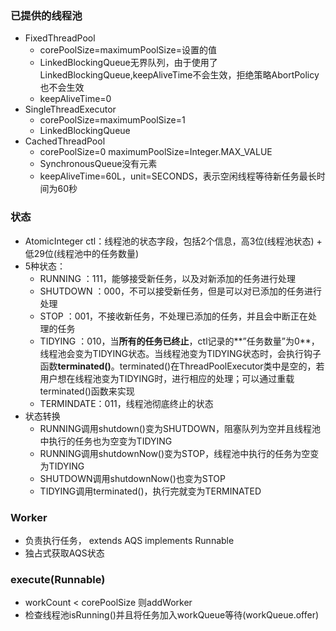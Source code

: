 ### 已提供的线程池
- FixedThreadPool
  - corePoolSize=maximumPoolSize=设置的值
  - LinkedBlockingQueue无界队列，由于使用了LinkedBlockingQueue,keepAliveTime不会生效，拒绝策略AbortPolicy也不会生效
  - keepAliveTime=0
- SingleThreadExecutor
  - corePoolSize=maximumPoolSize=1
  - LinkedBlockingQueue
- CachedThreadPool
  - corePoolSize=0 maximumPoolSize=Integer.MAX_VALUE
  - SynchronousQueue没有元素
  - keepAliveTime=60L，unit=SECONDS，表示空闲线程等待新任务最长时间为60秒

### 状态
- AtomicInteger ctl：线程池的状态字段，包括2个信息，高3位(线程池状态) \+ 低29位(线程池中的任务数量)
- 5种状态：
  - RUNNING   ：111，能够接受新任务，以及对新添加的任务进行处理
  - SHUTDOWN  ：000，不可以接受新任务，但是可以对已添加的任务进行处理
  - STOP      ：001，不接收新任务，不处理已添加的任务，并且会中断正在处理的任务
  - TIDYING   ：010，当**所有的任务已终止**，ctl记录的**”任务数量”为0**，线程池会变为TIDYING状态。当线程池变为TIDYING状态时，会执行钩子函数**terminated()**。terminated()在ThreadPoolExecutor类中是空的，若用户想在线程池变为TIDYING时，进行相应的处理；可以通过重载terminated()函数来实现
  - TERMINDATE：011，线程池彻底终止的状态
- 状态转换
  - RUNNING调用shutdown()变为SHUTDOWN，阻塞队列为空并且线程池中执行的任务也为空变为TIDYING
  - RUNNING调用shutdownNow()变为STOP，线程池中执行的任务为空变为TIDYING
  - SHUTDOWN调用shutdownNow()也变为STOP
  - TIDYING调用terminated()，执行完就变为TERMINATED
  
### Worker
- 负责执行任务， extends AQS implements Runnable
- 独占式获取AQS状态

### execute(Runnable)
- workCount \< corePoolSize 则addWorker
- 检查线程池isRunning()并且将任务加入workQueue等待(workQueue.offer)
